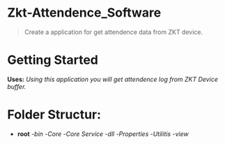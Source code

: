 # Zkt-Attendence_Software
> Create a application for get attendence data from ZKT device.


# Getting Started
**Uses:** *Using this application you will get attendence log from ZKT Device buffer.*

# Folder Structur:
   - **root**
    -*bin*
    -*Core*
    -*Core Service*
    -*dll*
    -*Properties*
    -*Utilitis*
    -*view*

